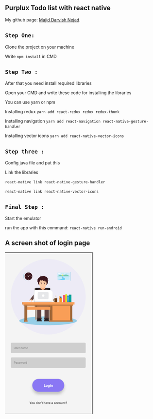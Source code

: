 ## Purplux Todo list with react native

My github page: [Majid Darvish Nejad](https://github.com/majidux).

## `Step One:`
 Clone the project on your machine
 
Write `npm install` in CMD

## `Step Two : `

After that you need install required libraries

Open your CMD and write these code for installing the libraries

You can use yarn or npm 

Installing redux
`yarn add react-redux redux redux-thunk`

Installing navigation
`yarn add react-navigation react-native-gesture-handler`

Installing vector icons
`yarn add react-native-vector-icons`

## `Step three :`

Config java file and put this 

Link the libraries 

`react-native link react-native-gesture-handler`

`react-native link react-native-vector-icons`

## `Final Step :`
Start the emulator
 
 run the app with this command: `react-native run-android` 
 
## A screen shot of login page

![alt text](./src/Assets/image/loginPage.jpg)

